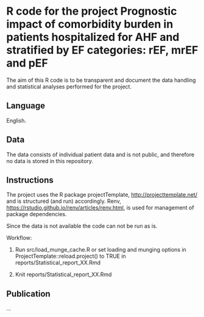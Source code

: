# R code for the project Prognostic impact of comorbidity burden in patients hospitalized for AHF and stratified by EF categories: rEF, mrEF and pEF

The aim of this R code is to be transparent and document the data handling 
and statistical analyses performed for the project.

## Language 

English. 

## Data

The data consists of individual patient data and is not public, 
and therefore no data is stored in this repository. 

## Instructions

The project uses the R package projectTemplate, http://projecttemplate.net/ and 
is structured (and run) accordingly. 
Renv, https://rstudio.github.io/renv/articles/renv.html, is used for 
management of package dependencies.

Since the data is not available the code can not be run as is. 

Workflow: 

1. Run src/load_munge_cache.R or set loading and munging options in 
ProjectTemplate::reload.project() to TRUE in 
reports/Statistical_report_XX.Rmd

2. Knit reports/Statistical_report_XX.Rmd

## Publication

... 
